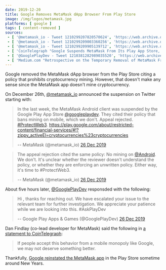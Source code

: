 ```yaml
---
date: 2019-12-20
title: Google Removes MetaMask dApp Browser From Play Store
image: /img/logos/metamask.jpg
platforms: [ google ]
tags: [ content-removed ]
sources:
 - [ '@metamask_io - Tweet 1210299207820570624', 'https://web.archive.org/web/20191226205707/https:/twitter.com/metamask_io/status/1210299207820570624' ]
 - [ '@metamask_io - Tweet 1210299209003360256', 'https://web.archive.org/web/20191226204843/https:/twitter.com/metamask_io/status/1210299209003360256' ]
 - [ '@metamask_io - Tweet 1210299209905139712', 'https://web.archive.org/web/20191226205423/https:/twitter.com/metamask_io/status/1210299209905139712' ]
 - [ 'CoinTelegraph "Google Suspends MetaMask From Its Play App Store, Citing "Deceptive Services"" by Joeri Cant (26 Dec 2019)', 'https://cointelegraph.com/news/google-suspends-metamask-from-its-play-app-store-citing-deceptive-services' ]
 - [ '@GooglePlayDev - Tweet 1210381282989035520', 'https://web.archive.org/web/20191227030257/https://twitter.com/GooglePlayDev/status/1210381282989035520' ]
 - [ 'Medium.com "Retrospective on the Temporary Removal of MetaMask From the Chrome Web Store" by Kevin Serrano (26 Jul 2018)', 'https://medium.com/metamask/retrospective-on-the-temporary-removal-of-metamask-from-the-chrome-web-store-ea0b1b927a8f' ]
---
```


Google removed the MetaMask dApp browser from the Play Store citing a policy that prohibits cryptocurrency mining.
However, that doesn't make any sense since the MetaMask app doesn't mine cryptocurrency.

On December 26th, [@metamask_io](https://twitter.com/metamask_io) announced the suspension on Twitter starting with:
> In the last week, the MetaMask Android client was suspended by the Google Play App Store [@googleplaydev](https://twitter.com/GooglePlayDev).
> They cited their policy that bans mining on mobile, which we don't.
> Appeal rejected. [#ProtectWeb3](https://twitter.com/hashtag/ProtectWeb3).
> https://play.google.com/about/restricted-content/financial-services/#!?zippy_activeEl=cryptocurrencies%23cryptocurrencies
>
> -- MetaMask (@metamask_io) [26 Dec 2019](https://web.archive.org/web/20191226205707/https:/twitter.com/metamask_io/status/1210299207820570624)

> The appeal rejection cited the same policy: No mining on [@Android](https://twitter.com/Android).
> We don't. It's unclear whether the reviewer doesn't understand the policy, or whether they are enforcing an unwritten policy.
> Either way, it's time to #ProtectWeb3.
>
> -- MetaMask (@metamask_io) [26 Dec 2019](https://web.archive.org/web/20191226204843/https:/twitter.com/metamask_io/status/1210299209003360256)

About five hours later, [@GooglePlayDev](https://twitter.com/GooglePlayDev) responsded with the following:
> Hi , thanks for reaching out.
> We have escalated your issue to the relevant team for further investigation.
> We appreciate your patience while we are looking into this. #AskPlayDev
>
> -- Google Play Apps & Games (@GooglePlayDev) [26 Dec 2019](https://web.archive.org/web/20191227030257/https://twitter.com/GooglePlayDev/status/1210381282989035520)

Dan Findlay (co-lead developer for MetaMask) said the following in [a statement to CoinTelegraph](https://cointelegraph.com/news/google-suspends-metamask-from-its-play-app-store-citing-deceptive-services):
> If people accept this behavior from a mobile monopoly like Google, we may not deserve something better.

Thankfully, [Google reinstated the MetaMask app](https://web.archive.org/web/20200109172911/https://twitter.com/metamask_io/status/1212431777047830528) in the Play Store sometime around New Years.
